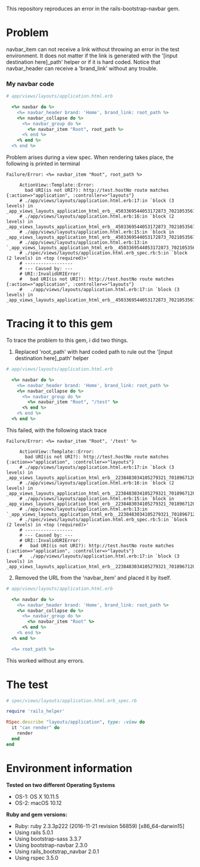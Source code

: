 This repository reproduces an error in the rails-bootstrap-navbar gem.

# Problem
navbar_item can not receive a link without throwing an error in the test environment. It does not matter if the link is generated with the '[input destination here]_path' helper or if it is hard coded.
Notice that navbar_header can receive a 'brand_link' without any trouble.

### My navbar code
```ruby
# app/views/layouts/application.html.erb

  <%= navbar do %>
    <%= navbar_header brand: 'Home', brand_link: root_path %>
    <%= navbar_collapse do %>
      <%= navbar_group do %>
        <%= navbar_item "Root", root_path %>
      <% end %>
    <% end %>
  <% end %>
```

Problem arises during a view spec.
When rendering takes place, the following is printed in terminal

```shell
Failure/Error: <%= navbar_item "Root", root_path %>

     ActionView::Template::Error:
       bad URI(is not URI?): http://test.hostNo route matches {:action=>"application", :controller=>"layouts"}
     # ./app/views/layouts/application.html.erb:17:in `block (3 levels) in _app_views_layouts_application_html_erb__4503369544053172873_70210535674700'
     # ./app/views/layouts/application.html.erb:16:in `block (2 levels) in _app_views_layouts_application_html_erb__4503369544053172873_70210535674700'
     # ./app/views/layouts/application.html.erb:15:in `block in _app_views_layouts_application_html_erb__4503369544053172873_70210535674700'
     # ./app/views/layouts/application.html.erb:13:in `_app_views_layouts_application_html_erb__4503369544053172873_70210535674700'
     # ./spec/views/layouts/application.html.erb_spec.rb:5:in `block (2 levels) in <top (required)>'
     # ------------------
     # --- Caused by: ---
     # URI::InvalidURIError:
     #   bad URI(is not URI?): http://test.hostNo route matches {:action=>"application", :controller=>"layouts"}
     #   ./app/views/layouts/application.html.erb:17:in `block (3 levels) in _app_views_layouts_application_html_erb__4503369544053172873_70210535674700'
```

# Tracing it to this gem
To trace the problem to this gem, i did two things.

1. Replaced 'root_path' with hard coded path to rule out the '[input destination here]_path' helper
```ruby
# app/views/layouts/application.html.erb

  <%= navbar do %>
    <%= navbar_header brand: 'Home', brand_link: root_path %>
    <%= navbar_collapse do %>
      <%= navbar_group do %>
        <%= navbar_item "Root", "/test" %>
      <% end %>
    <% end %>
  <% end %>
```
This failed, with the following stack trace
```shell
Failure/Error: <%= navbar_item "Root", '/test' %>

     ActionView::Template::Error:
       bad URI(is not URI?): http://test.hostNo route matches {:action=>"application", :controller=>"layouts"}
     # ./app/views/layouts/application.html.erb:17:in `block (3 levels) in _app_views_layouts_application_html_erb__2238483034105279321_70189671204360'
     # ./app/views/layouts/application.html.erb:16:in `block (2 levels) in _app_views_layouts_application_html_erb__2238483034105279321_70189671204360'
     # ./app/views/layouts/application.html.erb:15:in `block in _app_views_layouts_application_html_erb__2238483034105279321_70189671204360'
     # ./app/views/layouts/application.html.erb:13:in `_app_views_layouts_application_html_erb__2238483034105279321_70189671204360'
     # ./spec/views/layouts/application.html.erb_spec.rb:5:in `block (2 levels) in <top (required)>'
     # ------------------
     # --- Caused by: ---
     # URI::InvalidURIError:
     #   bad URI(is not URI?): http://test.hostNo route matches {:action=>"application", :controller=>"layouts"}
     #   ./app/views/layouts/application.html.erb:17:in `block (3 levels) in _app_views_layouts_application_html_erb__2238483034105279321_70189671204360'
```

2. Removed the URL from the 'navbar_item' and placed it by itself.
```ruby
# app/views/layouts/application.html.erb

  <%= navbar do %>
    <%= navbar_header brand: 'Home', brand_link: root_path %>
    <%= navbar_collapse do %>
      <%= navbar_group do %>
        <%= navbar_item "Root" %>
      <% end %>
    <% end %>
  <% end %>

  <%= root_path %>
```
This worked without any errors.

# The test
```ruby
# spec/views/layouts/application.html.erb_spec.rb

require 'rails_helper'

RSpec.describe "layouts/application", type: :view do
  it "can render" do
    render
  end
end
```

# Environment information

__Tested on two different Operating Systems__
- OS-1: OS X 10.11.5
- OS-2: macOS 10.12

__Ruby and gem versions:__
- Ruby: ruby 2.3.3p222 (2016-11-21 revision 56859) [x86_64-darwin15]
- Using rails 5.0.1
- Using bootstrap-sass 3.3.7
- Using bootstrap-navbar 2.3.0
- Using rails_bootstrap_navbar 2.0.1
- Using rspec 3.5.0
